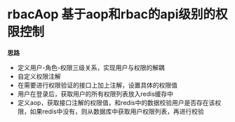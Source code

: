 # rbacAop 基于aop和rbac的api级别的权限控制
**思路**
- 定义用户-角色-权限三级关系，实现用户与权限的解耦
- 自定义权限注解
- 在需要进行权限验证的接口上加上注解，设置具体的权限值
- 用户在登录后，获取用户的所有权限列表放入redis缓存中
- 定义aop，获取接口注解的权限值，和redis中的数据校验用户是否存在该权限，如果redis中没有，则从数据库中获取用户权限列表，再进行校验
